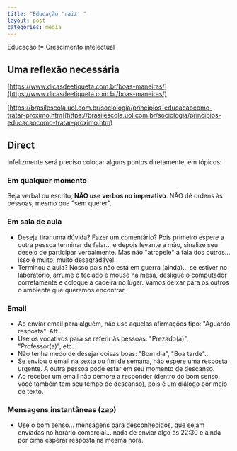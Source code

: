 ```yaml
---
title: "Educação 'raiz' "
layout: post
categories: media
---
```


Educação != Crescimento intelectual


## Uma reflexão necessária

[https://www.dicasdeetiqueta.com.br/boas-maneiras/](https://www.dicasdeetiqueta.com.br/boas-maneiras/) 

[https://brasilescola.uol.com.br/sociologia/principios-educacaocomo-tratar-proximo.htm](https://brasilescola.uol.com.br/sociologia/principios-educacaocomo-tratar-proximo.htm) 

## Direct 
Infelizmente será preciso colocar alguns pontos diretamente, em tópicos:

### Em qualquer momento
Seja verbal ou escrito, **NÃO use verbos no imperativo**. NÃO dê ordens às pessoas, mesmo que "sem querer". 

### Em sala de aula
- Deseja tirar uma dúvida? Fazer um comentário? Pois primeiro espere a outra pessoa terminar de falar... e depois levante a mão, sinalize seu desejo de participar verbalmente. Mas não "atropele" a fala dos outros... isso é muito, muito desagradável. 
- Terminou a aula? Nosso país não está em guerra (ainda)... se estiver no laboratório, arrume o teclado e mouse na mesa, desligue o computador corretamente e coloque a cadeira no lugar. Vamos deixar para os outros o ambiente que queremos encontrar. 

### Email
- Ao enviar email para alguém, não use aquelas afirmações tipo: "Aguardo resposta". Aff... 
- Use os vocativos para se referir às pessoas: "Prezado(a)", "Professor(a)", etc...
- Não tenha medo de desejar coisas boas: "Bom dia", "Boa tarde"... 
- Se enviou o email na sexta ou fim de semana, não espere uma resposta urgente. A outra pessoa pode estar em seu momento de descanso. 
- Ao receber um email não demore a responder (dentro do bom senso, você também tem seu tempo de descanso), pois é um diálogo por meio de texto. 

### Mensagens instantâneas (zap) 
- Use o bom senso... mensagens para desconhecidos, que sejam enviadas no horário comercial... nada de enviar algo às 22:30 e ainda por cima esperar resposta na mesma hora. 

